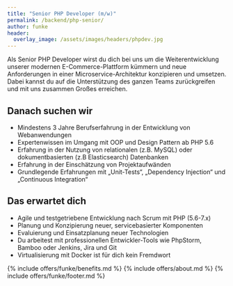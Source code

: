 ```yaml
---
title: "Senior PHP Developer (m/w)"
permalink: /backend/php-senior/
author: funke
header:
  overlay_image: /assets/images/headers/phpdev.jpg
---
```


Als Senior PHP Developer wirst du dich bei uns um die Weiterentwicklung unserer modernen E-Commerce-Plattform 
kümmern und neue Anforderungen in einer Microservice-Architektur konzipieren und umsetzen. Dabei kannst du auf 
die Unterstützung des ganzen Teams zurückgreifen und mit uns zusammen Großes erreichen.

## Danach suchen wir

* Mindestens 3 Jahre Berufserfahrung in der Entwicklung von Webanwendungen
* Expertenwissen im Umgang mit OOP und Design Pattern ab PHP 5.6
* Erfahrung in der Nutzung von relationalen (z.B. MySQL) oder dokumentbasierten (z.B Elasticsearch) Datenbanken
* Erfahrung in der Einschätzung von Projektaufwänden
* Grundlegende Erfahrungen mit „Unit-Tests“, „Dependency Injection“ und „Continuous Integration“

## Das erwartet dich

* Agile und testgetriebene Entwicklung nach Scrum mit PHP (5.6-7.x)
* Planung und Konzipierung neuer, servicebasierter Komponenten
* Evaluierung und Einsatzplanung neuer Technologien
* Du arbeitest mit professionellen Entwickler-Tools wie PhpStorm, Bamboo oder Jenkins, Jira und Git
* Virtualisierung mit Docker ist für dich kein Fremdwort


{% include offers/funke/benefits.md %}
{% include offers/about.md %}
{% include offers/funke/footer.md %}
